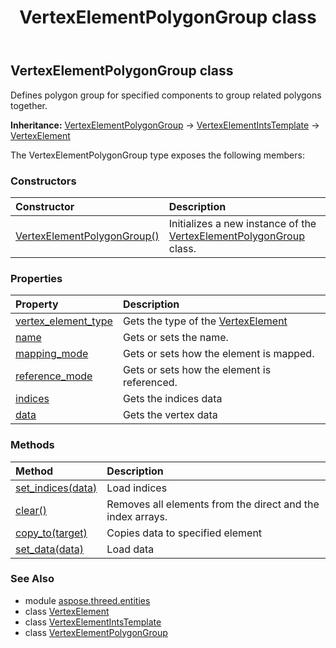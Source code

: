 ﻿---
title: VertexElementPolygonGroup class
second_title: Aspose.3D for Python via .NET API References
description: 
type: docs
weight: 480
url: /python-net/aspose.threed.entities/vertexelementpolygongroup/
is_root: false
---

## VertexElementPolygonGroup class

Defines polygon group for specified components to group related polygons together.



**Inheritance:** [VertexElementPolygonGroup](/3d/python-net/aspose.threed.entities/vertexelementpolygongroup) → 
[VertexElementIntsTemplate](/3d/python-net/aspose.threed.entities/vertexelementintstemplate) → 
[VertexElement](/3d/python-net/aspose.threed.entities/vertexelement)



The VertexElementPolygonGroup type exposes the following members:

### Constructors
| Constructor | Description |
| :- | :- |
| [VertexElementPolygonGroup()](/3d/python-net/aspose.threed.entities/vertexelementpolygongroup/__init__/#) | Initializes a new instance of the [VertexElementPolygonGroup](/3d/python-net/aspose.threed.entities/vertexelementpolygongroup) class. |


### Properties
| Property | Description |
| :- | :- |
| [vertex_element_type](/3d/python-net/aspose.threed.entities/vertexelementpolygongroup/vertex_element_type) | Gets the type of the [VertexElement](/3d/python-net/aspose.threed.entities/vertexelement) |
| [name](/3d/python-net/aspose.threed.entities/vertexelementpolygongroup/name) | Gets or sets the name. |
| [mapping_mode](/3d/python-net/aspose.threed.entities/vertexelementpolygongroup/mapping_mode) | Gets or sets how the element is mapped. |
| [reference_mode](/3d/python-net/aspose.threed.entities/vertexelementpolygongroup/reference_mode) | Gets or sets how the element is referenced. |
| [indices](/3d/python-net/aspose.threed.entities/vertexelementpolygongroup/indices) | Gets the indices data |
| [data](/3d/python-net/aspose.threed.entities/vertexelementpolygongroup/data) | Gets the vertex data |


### Methods
| Method | Description |
| :- | :- |
| [set_indices(data)](/3d/python-net/aspose.threed.entities/vertexelementpolygongroup/set_indices/#list) | Load indices |
| [clear()](/3d/python-net/aspose.threed.entities/vertexelementpolygongroup/clear/#) | Removes all elements from the direct and the index arrays. |
| [copy_to(target)](/3d/python-net/aspose.threed.entities/vertexelementpolygongroup/copy_to/#VertexElementIntsTemplate) | Copies data to specified element |
| [set_data(data)](/3d/python-net/aspose.threed.entities/vertexelementpolygongroup/set_data/#list) | Load data |



### See Also
* module [aspose.threed.entities](..)
* class [VertexElement](/3d/python-net/aspose.threed.entities/vertexelement)
* class [VertexElementIntsTemplate](/3d/python-net/aspose.threed.entities/vertexelementintstemplate)
* class [VertexElementPolygonGroup](/3d/python-net/aspose.threed.entities/vertexelementpolygongroup)
